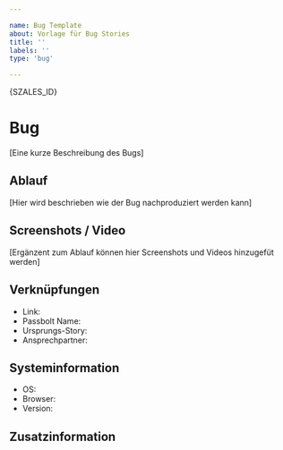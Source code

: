 ```yaml
---

name: Bug Template
about: Vorlage für Bug Stories
title: ''
labels: ''
type: 'bug'

---
```


{SZALES_ID}

# Bug

[Eine kurze Beschreibung des Bugs]

## Ablauf

[Hier wird beschrieben wie der Bug nachproduziert werden kann]

## Screenshots / Video

[Ergänzent zum Ablauf können hier Screenshots und Videos hinzugefüt werden]

## Verknüpfungen
- Link: 
- Passbolt Name: 
- Ursprungs-Story: 
- Ansprechpartner:

## Systeminformation
 - OS: 
 - Browser: 
 - Version: 

## Zusatzinformation
